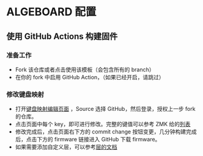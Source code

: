 # ALGEBOARD 配置

## 使用 GitHub Actions 构建固件

### 准备工作

- Fork 该仓库或者点击使用该模板（会包含所有的 branch）
- 在你的 fork 中启用 GitHub Action，（如果已经开启，请跳过）

### 修改键盘映射

- 打开[键盘映射编辑页面](https://nickcoutsos.github.io/keymap-editor/) ，Source 选择 GitHub，然后登录，授权上一步 fork 的仓库。
- 点击页面中每个 key，即可进行修改。完整的键值可以参考 ZMK 给的[列表](https://zmk.dev/docs/codes)
- 修改完成后，点击页面右下方的 commit change 按钮变更，几分钟构建完成后，点击下方的 firmware 链接进入 GitHub 下载 firmware。
- 如果需要添加自定义层，可以参考[层的文档](https://zmk.dev/docs/behaviors/layers)

